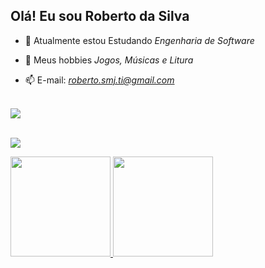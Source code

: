 ## Olá! Eu sou Roberto da Silva

- 🌱 Atualmente estou Estudando *Engenharia de Software*

- 🤝 Meus hobbies *Jogos, Músicas e Litura*

- 📫 E-mail: *roberto.smj.ti@gmail.com*
<br>
<div>
<a href="https://wise-mountain-8a1.notion.site/d48b8e371f48418caf87f780f0df9915?v=8fa59ba7dadd40a693f2a3ccf3a61050" target="_blank"><img src="https://img.shields.io/badge/Cronograma de Estudos-202124?style=for-the-badge&logo=&logoColor=white" target="_blank"></a><br><br>
  
<a href="https://www.linkedin.com/in/roberto-smj/" target="_blank"><img src="https://img.shields.io/badge/-LinkedIn-%230077B5?style=for-the-badge&logo=linkedin&logoColor=white" target="_blank"></a>
</div>
<div>
<a href="https://github.com/robertosilvati">
<img height="160em" src="https://github-readme-stats.vercel.app/api/top-langs/?username=robertosilvati&layout=compact&langs_count=7&theme=dracula"/>
<img height="160em" src="https://github-readme-stats.vercel.app/api?username=robertosilvati&show_icons=true&theme=dracula&include_all_commits=true&count_private=true"/>
</div>

